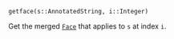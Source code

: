 ```
getface(s::AnnotatedString, i::Integer)
```

Get the merged [`Face`](@ref) that applies to `s` at index `i`.
